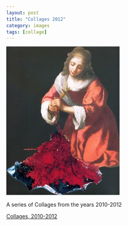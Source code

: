 ```yaml
---
layout: post
title: "Collages 2012"
category: images
tags: [collage]
---
```

[![2012 Collages](/assets/praxedis.jpg)](http://sevendown.org/collage/12/)

A series of Collages from the years 2010-2012

<a href="http://sevendown.org/collage/12/" target="_blank">Collages, 2010-2012</a>

